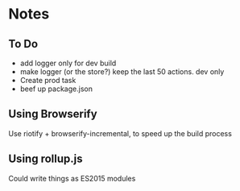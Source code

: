 # Notes

## To Do

- add logger only for dev build
- make logger (or the store?) keep the last 50 actions. dev only
- Create prod task
- beef up package.json


## Using Browserify

Use riotify + browserify-incremental, to speed up the build process


## Using rollup.js

Could write things as ES2015 modules